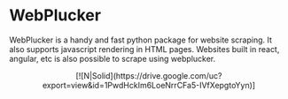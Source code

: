 # WebPlucker
WebPlucker is a handy and fast python package for website scraping. It also supports javascript rendering in HTML pages.
Websites built in react, angular, etc is also possible to scrape using webplucker.
<center>
[![N|Solid](https://drive.google.com/uc?export=view&id=1PwdHckIm6LoeNrrCFa5-IVfXepgtoYyn)]
</center>
